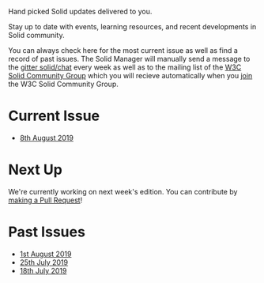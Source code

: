 
Hand picked Solid updates delivered to you. 

Stay up to date with events, learning resources, and recent developments in Solid community.

You can always check here for the most current issue as well as find a record of past issues. The Solid Manager will manually send a message to the [gitter solid/chat](https://gitter.im/solid/chat) every week as well as to the mailing list of the [W3C Solid Community Group](https://www.w3.org/community/solid/) which you will recieve automatically when you [join](https://www.w3.org/community/solid/) the W3C Solid Community Group. 

# Current Issue

* [8th August 2019](https://github.com/solid/information/blob/master/weekly-updates/this-week-in-solid-2019-08-08.md) 

# Next Up

We're currently working on next week's edition. You can contribute by [making a Pull Request](./next.md)!

# Past Issues

* [1st August 2019](https://github.com/solid/information/blob/master/weekly-updates/this-week-in-solid-2019-08-01.md)
* [25th July 2019](https://github.com/solid/information/blob/master/weekly-updates/this-week-in-solid-2019-07-25.md)
* [18th July 2019](./this-week-in-solid-2019-07-18.md)
